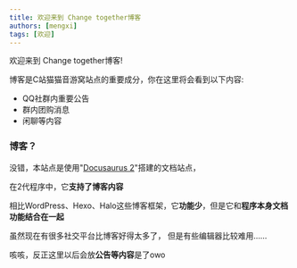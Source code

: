 ```yaml
---
title: 欢迎来到 Change together博客
authors: [mengxi]
tags: [欢迎]
---
```


欢迎来到 Change together博客!

博客是C站猫猫音游窝站点的重要成分，你在这里将会看到以下内容:

- QQ社群内重要公告
- 群内团购消息
- 闲聊等内容

### 博客？

没错，本站点是使用"[Docusaurus 2](https://docusaurus.io/zh-CN)"搭建的文档站点，

在2代程序中，它**支持了博客内容**

相比WordPress、Hexo、Halo这些博客框架，它**功能少**，但是它和**程序本身文档功能结合在一起**

虽然现在有很多社交平台比博客好得太多了，
但是有些编辑器比较难用……

咳咳，反正这里以后会放**公告等内容**是了owo